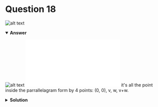 # Question 18
![alt text](q18.png)

<details open>
<summary><b>Answer</b></summary>

![alt text](a18.svg)
![text](a18.py)
it's all the point inside the parrallelagram form by 4 points: (0, 0), v, w, v+w.
</details>

<details>
<summary><b>Solution</b></summary>

![alt text](s18.png)
</details>